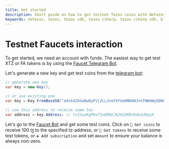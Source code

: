 ```yaml
---
title: Get started
description: Short guide on how to get testnet Tezos coins with Netezos, Tezos SDK for .NET developers.
keywords: netezos, tezos, tezos sdk, tezos csharp, tezos csharp sdk, blockchain, blockchain sdk, faucet,
---
```


# Testnet Faucets interaction

To get started, we need an account with funds. The easiest way to get test XTZ or FA tokens is by using the [Faucet Telegram Bot](https://t.me/tezos_faucet_bot).

Let's generate a new key and get test coins from the [telegram bot](https://t.me/tezos_faucet_bot):

```csharp
// generate new key
var key = new Key();

// or use existing one
var key = Key.FromBase58("edsk4ZkGeBwDyFVjZLL2neV5FUeWNN4NJntFNWmWyEBNbRwa2u3jh1");

// use this address to receive some tez
var address = key.Address; // tz1SauKgPRsTSuQRWzJA262QR8cKdw1d9pyK
```

Let's go to the [Faucet Bot](https://t.me/tezos_faucet_bot) and get some test coins.
Click on `🤑 Get coins` to receive 100&nbsp;ꜩ to the specified tz-address, or `🍬 Get tokens` to receive some test tokens, or `➕ Add subscription` and set `Amount` to ensure your balance is always non-zero.
